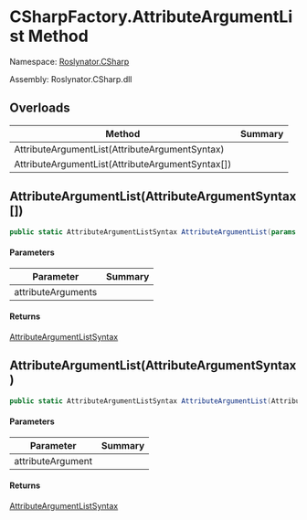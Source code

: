 # CSharpFactory\.AttributeArgumentList Method

Namespace: [Roslynator.CSharp](../../README.md)

Assembly: Roslynator\.CSharp\.dll

## Overloads

| Method | Summary |
| ------ | ------- |
| AttributeArgumentList\(AttributeArgumentSyntax\) | |
| AttributeArgumentList\(AttributeArgumentSyntax\[\]\) | |

## AttributeArgumentList\(AttributeArgumentSyntax\[\]\)

```csharp
public static AttributeArgumentListSyntax AttributeArgumentList(params AttributeArgumentSyntax[] attributeArguments)
```

#### Parameters

| Parameter | Summary |
| --------- | ------- |
| attributeArguments | |

#### Returns

[AttributeArgumentListSyntax](https://docs.microsoft.com/en-us/dotnet/api/microsoft.codeanalysis.csharp.syntax.attributeargumentlistsyntax)


## AttributeArgumentList\(AttributeArgumentSyntax\)

```csharp
public static AttributeArgumentListSyntax AttributeArgumentList(AttributeArgumentSyntax attributeArgument)
```

#### Parameters

| Parameter | Summary |
| --------- | ------- |
| attributeArgument | |

#### Returns

[AttributeArgumentListSyntax](https://docs.microsoft.com/en-us/dotnet/api/microsoft.codeanalysis.csharp.syntax.attributeargumentlistsyntax)



